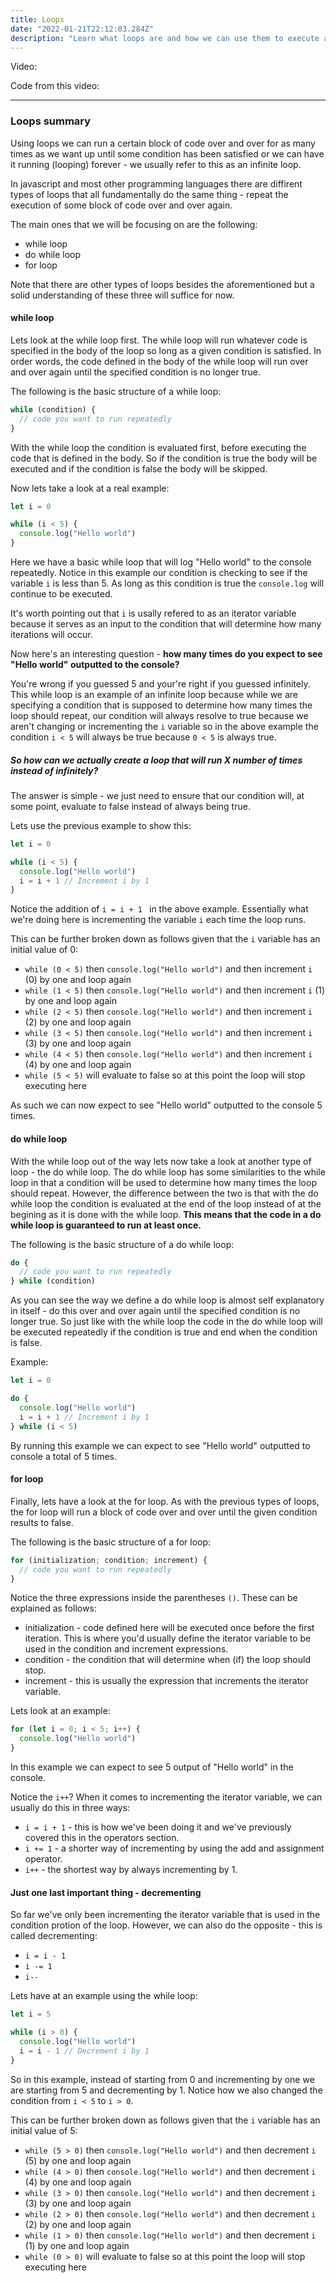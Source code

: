 ```yaml
---
title: Loops
date: "2022-01-21T22:12:03.284Z"
description: "Learn what loops are and how we can use them to execute any code over and over for as much as we want up until a condition has been met"
---
```


Video:

Code from this video:

---

### Loops summary

Using loops we can run a certain block of code over and over for as many times as we want up until some condition has been satisfied or we can have it running (looping) forever - we usually refer to this as an infinite loop.

In javascript and most other programming languages there are diffirent types of loops that all fundamentally do the same thing - repeat the execution of some block of code over and over again.

The main ones that we will be focusing on are the following:

- while loop
- do while loop
- for loop

Note that there are other types of loops besides the aforementioned but a solid understanding of these three will suffice for now.

#### while loop

Lets look at the while loop first. The while loop will run whatever code is specified in the body of the loop so long as a given condition is satisfied. In order words, the code defined in the body of the while loop will run over and over again until the specified condition is no longer true.

The following is the basic structure of a while loop:

```javascript
while (condition) {
  // code you want to run repeatedly
}
```

With the while loop the condition is evaluated first, before executing the code that is defined in the body. So if the condition is true the body will be executed and if the condition is false the body will be skipped.

Now lets take a look at a real example:

```javascript
let i = 0

while (i < 5) {
  console.log("Hello world")
}
```

Here we have a basic while loop that will log "Hello world" to the console repeatedly. Notice in this example our condition is checking to see if the variable `i` is less than 5. As long as this condition is true the `console.log` will continue to be executed.

It's worth pointing out that `i` is usally refered to as an iterator variable because it serves as an input to the condition that will determine how many iterations will occur.

Now here's an interesting question - **how many times do you expect to see "Hello world" outputted to the console?**

You're wrong if you guessed 5 and your're right if you guessed infinitely. This while loop is an example of an infinite loop because while we are specifying a condition that is supposed to determine how many times the loop should repeat, our condition will always resolve to true because we aren't changing or incrementing the `i` variable so in the above example the condition `i < 5` will always be true because `0 < 5` is always true.

##### So how can we actually create a loop that will run X number of times instead of infinitely?

The answer is simple - we just need to ensure that our condition will, at some point, evaluate to false instead of always being true.

Lets use the previous example to show this:

```javascript
let i = 0

while (i < 5) {
  console.log("Hello world")
  i = i + 1 // Increment i by 1
}
```

Notice the addition of `i = i + 1 ` in the above example. Essentially what we're doing here is incrementing the variable `i` each time the loop runs.

This can be further broken down as follows given that the `i` variable has an initial value of 0:

- `while (0 < 5)` then `console.log("Hello world")` and then increment `i` (0) by one and loop again
- `while (1 < 5)` then `console.log("Hello world")` and then increment `i` (1) by one and loop again
- `while (2 < 5)` then `console.log("Hello world")` and then increment `i` (2) by one and loop again
- `while (3 < 5)` then `console.log("Hello world")` and then increment `i` (3) by one and loop again
- `while (4 < 5)` then `console.log("Hello world")` and then increment `i` (4) by one and loop again
- `while (5 < 5)` will evaluate to false so at this point the loop will stop executing here

As such we can now expect to see "Hello world" outputted to the console 5 times.

#### do while loop

With the while loop out of the way lets now take a look at another type of loop - the do while loop. The do while loop has some similarities to the while loop in that a condition will be used to determine how many times the loop should repeat. However, the difference between the two is that with the do while loop the condition is evaluated at the end of the loop instead of at the begining as it is done with the while loop. **This means that the code in a do while loop is guaranteed to run at least once.**

The following is the basic structure of a do while loop:

```javascript
do {
  // code you want to run repeatedly
} while (condition)
```

As you can see the way we define a do while loop is almost self explanatory in itself - do this over and over again until the specified condition is no longer true. So just like with the while loop the code in the do while loop will be executed repeatedly if the condition is true and end when the condition is false.

Example:

```javascript
let i = 0

do {
  console.log("Hello world")
  i = i + 1 // Increment i by 1
} while (i < 5)
```

By running this example we can expect to see "Hello world" outputted to console a total of 5 times.

#### for loop

Finally, lets have a look at the for loop. As with the previous types of loops, the for loop will run a block of code over and over until the given condition results to false.

The following is the basic structure of a for loop:

```javascript
for (initialization; condition; increment) {
  // code you want to run repeatedly
}
```

Notice the three expressions inside the parentheses `()`. These can be explained as follows:

- initialization - code defined here will be executed once before the first iteration. This is where you'd usually define the iterator variable to be used in the condition and increment expressions.
- condition - the condition that will determine when (if) the loop should stop.
- increment - this is usually the expression that increments the iterator variable.

Lets look at an example:

```javascript
for (let i = 0; i < 5; i++) {
  console.log("Hello world")
}
```

In this example we can expect to see 5 output of "Hello world" in the console.

Notice the `i++`? When it comes to incrementing the iterator variable, we can usually do this in three ways:

- `i = i + 1` - this is how we've been doing it and we've previously covered this in the operators section.
- `i += 1` - a shorter way of incrementing by using the add and assignment operator.
- `i++` - the shortest way by always incrementing by 1.

#### Just one last important thing - decrementing

So far we've only been incrementing the iterator variable that is used in the condition protion of the loop. However, we can also do the opposite - this is called decrementing:

- `i = i - 1`
- `i -= 1`
- `i--`

Lets have at an example using the while loop:

```javascript
let i = 5

while (i > 0) {
  console.log("Hello world")
  i = i - 1 // Decrement i by 1
}
```

So in this example, instead of starting from 0 and incrementing by one we are starting from 5 and decrementing by 1. Notice how we also changed the condition from `i < 5` to `i > 0`.

This can be further broken down as follows given that the `i` variable has an initial value of 5:

- `while (5 > 0)` then `console.log("Hello world")` and then decrement `i` (5) by one and loop again
- `while (4 > 0)` then `console.log("Hello world")` and then decrement `i` (4) by one and loop again
- `while (3 > 0)` then `console.log("Hello world")` and then decrement `i` (3) by one and loop again
- `while (2 > 0)` then `console.log("Hello world")` and then decrement `i` (2) by one and loop again
- `while (1 > 0)` then `console.log("Hello world")` and then decrement `i` (1) by one and loop again
- `while (0 > 0)` will evaluate to false so at this point the loop will stop executing here
